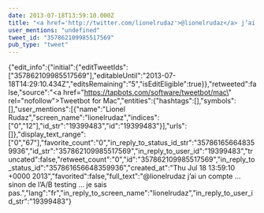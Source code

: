 ```yaml
---
date: 2013-07-18T13:59:10.000Z
title: "<a href='http://twitter.com/lionelrudaz'>@lionelrudaz</a> j’ai un compte … sinon de l’A/B testing … je sais pas.″"
user_mentions: "undefined"
tweet_id: "357862109985517569"
pub_type: "tweet"
---
```

{"edit_info":{"initial":{"editTweetIds":["357862109985517569"],"editableUntil":"2013-07-18T14:29:10.434Z","editsRemaining":"5","isEditEligible":true}},"retweeted":false,"source":"<a href=\"https://tapbots.com/software/tweetbot/mac\" rel=\"nofollow\">Tweetbot for Mac</a>","entities":{"hashtags":[],"symbols":[],"user_mentions":[{"name":"Lionel Rudaz","screen_name":"lionelrudaz","indices":["0","12"],"id_str":"19399483","id":"19399483"}],"urls":[]},"display_text_range":["0","67"],"favorite_count":"0","in_reply_to_status_id_str":"357861656648359936","id_str":"357862109985517569","in_reply_to_user_id":"19399483","truncated":false,"retweet_count":"0","id":"357862109985517569","in_reply_to_status_id":"357861656648359936","created_at":"Thu Jul 18 13:59:10 +0000 2013","favorited":false,"full_text":"@lionelrudaz j’ai un compte … sinon de l’A/B testing … je sais pas.","lang":"fr","in_reply_to_screen_name":"lionelrudaz","in_reply_to_user_id_str":"19399483"}
